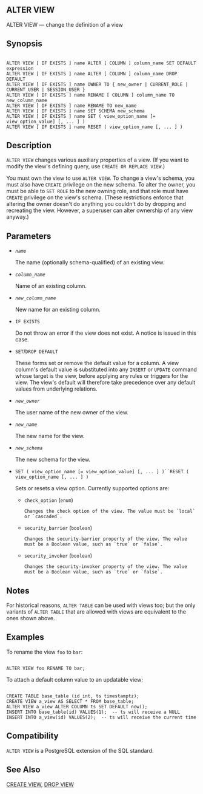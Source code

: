 ## ALTER VIEW

ALTER VIEW — change the definition of a view

## Synopsis

```

ALTER VIEW [ IF EXISTS ] name ALTER [ COLUMN ] column_name SET DEFAULT expression
ALTER VIEW [ IF EXISTS ] name ALTER [ COLUMN ] column_name DROP DEFAULT
ALTER VIEW [ IF EXISTS ] name OWNER TO { new_owner | CURRENT_ROLE | CURRENT_USER | SESSION_USER }
ALTER VIEW [ IF EXISTS ] name RENAME [ COLUMN ] column_name TO new_column_name
ALTER VIEW [ IF EXISTS ] name RENAME TO new_name
ALTER VIEW [ IF EXISTS ] name SET SCHEMA new_schema
ALTER VIEW [ IF EXISTS ] name SET ( view_option_name [= view_option_value] [, ... ] )
ALTER VIEW [ IF EXISTS ] name RESET ( view_option_name [, ... ] )
```

## Description

`ALTER VIEW` changes various auxiliary properties of a view. (If you want to modify the view's defining query, use `CREATE OR REPLACE VIEW`.)

You must own the view to use `ALTER VIEW`. To change a view's schema, you must also have `CREATE` privilege on the new schema. To alter the owner, you must be able to `SET ROLE` to the new owning role, and that role must have `CREATE` privilege on the view's schema. (These restrictions enforce that altering the owner doesn't do anything you couldn't do by dropping and recreating the view. However, a superuser can alter ownership of any view anyway.)

## Parameters

* *`name`*

    The name (optionally schema-qualified) of an existing view.

* *`column_name`*

    Name of an existing column.

* *`new_column_name`*

    New name for an existing column.

* `IF EXISTS`

    Do not throw an error if the view does not exist. A notice is issued in this case.

* `SET`/`DROP DEFAULT`

    These forms set or remove the default value for a column. A view column's default value is substituted into any `INSERT` or `UPDATE` command whose target is the view, before applying any rules or triggers for the view. The view's default will therefore take precedence over any default values from underlying relations.

* *`new_owner`*

    The user name of the new owner of the view.

* *`new_name`*

    The new name for the view.

* *`new_schema`*

    The new schema for the view.

* `SET ( view_option_name [= view_option_value] [, ... ] )``RESET ( view_option_name [, ... ] )`

    Sets or resets a view option. Currently supported options are:

  * `check_option` (`enum`)

        Changes the check option of the view. The value must be `local` or `cascaded`.

  * `security_barrier` (`boolean`)

        Changes the security-barrier property of the view. The value must be a Boolean value, such as `true` or `false`.

  * `security_invoker` (`boolean`)

        Changes the security-invoker property of the view. The value must be a Boolean value, such as `true` or `false`.

## Notes

For historical reasons, `ALTER TABLE` can be used with views too; but the only variants of `ALTER TABLE` that are allowed with views are equivalent to the ones shown above.

## Examples

To rename the view `foo` to `bar`:

```

ALTER VIEW foo RENAME TO bar;
```

To attach a default column value to an updatable view:

```

CREATE TABLE base_table (id int, ts timestamptz);
CREATE VIEW a_view AS SELECT * FROM base_table;
ALTER VIEW a_view ALTER COLUMN ts SET DEFAULT now();
INSERT INTO base_table(id) VALUES(1);  -- ts will receive a NULL
INSERT INTO a_view(id) VALUES(2);  -- ts will receive the current time
```

## Compatibility

`ALTER VIEW` is a PostgreSQL extension of the SQL standard.

## See Also

[CREATE VIEW](sql-createview "CREATE VIEW"), [DROP VIEW](sql-dropview "DROP VIEW")